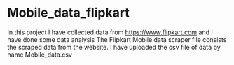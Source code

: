 # Mobile_data_flipkart
In this project I have collected data from https://www.flipkart.com and I have done some data analysis
The Flipkart Mobile data scraper file consists the scraped data from the website.
I have uploaded the csv file of data by name Mobile_data.csv
